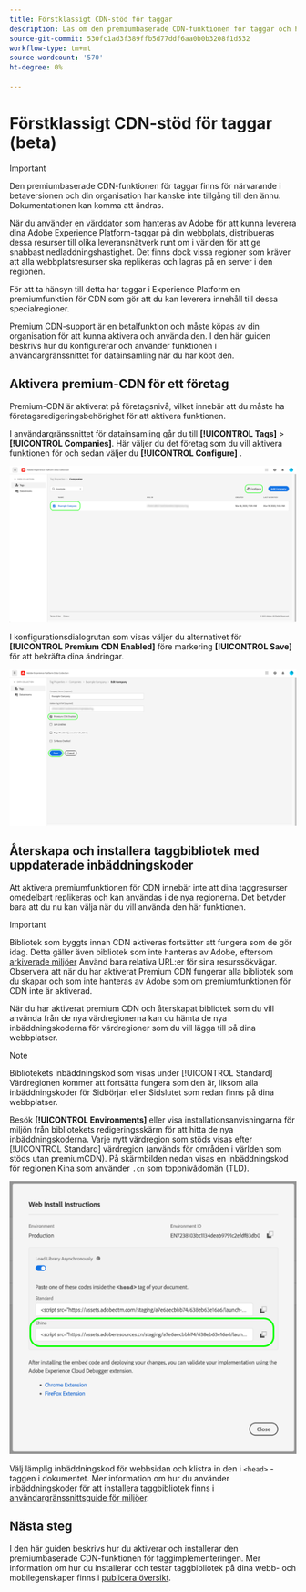 ```yaml
---
title: Förstklassigt CDN-stöd för taggar
description: Läs om den premiumbaserade CDN-funktionen för taggar och hur den kan användas för att leverera innehåll i flera geografiska regioner.
source-git-commit: 530fc1ad3f389ffb5d77ddf6aa0b0b3208f1d532
workflow-type: tm+mt
source-wordcount: '570'
ht-degree: 0%

---
```


# Förstklassigt CDN-stöd för taggar (beta)

>[!IMPORTANT]
>
>Den premiumbaserade CDN-funktionen för taggar finns för närvarande i betaversionen och din organisation har kanske inte tillgång till den ännu. Dokumentationen kan komma att ändras.

När du använder en [värddator som hanteras av Adobe](./hosts/managed-by-adobe-host.md) för att kunna leverera dina Adobe Experience Platform-taggar på din webbplats, distribueras dessa resurser till olika leveransnätverk runt om i världen för att ge snabbast nedladdningshastighet. Det finns dock vissa regioner som kräver att alla webbplatsresurser ska replikeras och lagras på en server i den regionen.

För att ta hänsyn till detta har taggar i Experience Platform en premiumfunktion för CDN som gör att du kan leverera innehåll till dessa specialregioner.

Premium CDN-support är en betalfunktion och måste köpas av din organisation för att kunna aktivera och använda den. I den här guiden beskrivs hur du konfigurerar och använder funktionen i användargränssnittet för datainsamling när du har köpt den.

## Aktivera premium-CDN för ett företag

Premium-CDN är aktiverat på företagsnivå, vilket innebär att du måste ha företagsredigeringsbehörighet för att aktivera funktionen.

I användargränssnittet för datainsamling går du till **[!UICONTROL Tags]** > **[!UICONTROL Companies]**. Här väljer du det företag som du vill aktivera funktionen för och sedan väljer du **[!UICONTROL Configure]** .

![Välj ett företag att konfigurera](../../images/ui/publishing/premium-cdn/configure-property.png)

I konfigurationsdialogrutan som visas väljer du alternativet för **[!UICONTROL Premium CDN Enabled]** före markering **[!UICONTROL Save]** för att bekräfta dina ändringar.

![Aktivera alternativet Premium CDN](../../images/ui/publishing/premium-cdn/enable-premium-cdn.png)

## Återskapa och installera taggbibliotek med uppdaterade inbäddningskoder

Att aktivera premiumfunktionen för CDN innebär inte att dina taggresurser omedelbart replikeras och kan användas i de nya regionerna. Det betyder bara att du nu kan välja när du vill använda den här funktionen.

>[!IMPORTANT]
>
>Bibliotek som byggts innan CDN aktiveras fortsätter att fungera som de gör idag. Detta gäller även bibliotek som inte hanteras av Adobe, eftersom [arkiverade miljöer](./environments.md#archive) Använd bara relativa URL:er för sina resurssökvägar. Observera att när du har aktiverat Premium CDN fungerar alla bibliotek som du skapar och som inte hanteras av Adobe som om premiumfunktionen för CDN inte är aktiverad.

När du har aktiverat premium CDN och återskapat bibliotek som du vill använda från de nya värdregionerna kan du hämta de nya inbäddningskoderna för värdregioner som du vill lägga till på dina webbplatser.

>[!NOTE]
>
>Bibliotekets inbäddningskod som visas under [!UICONTROL Standard] Värdregionen kommer att fortsätta fungera som den är, liksom alla inbäddningskoder för Sidbörjan eller Sidslutet som redan finns på dina webbplatser.

Besök **[!UICONTROL Environments]** eller visa installationsanvisningarna för miljön från bibliotekets redigeringsskärm för att hitta de nya inbäddningskoderna. Varje nytt värdregion som stöds visas efter [!UICONTROL Standard] värdregion (används för områden i världen som stöds utan premiumCDN). På skärmbilden nedan visas en inbäddningskod för regionen Kina som använder `.cn` som toppnivådomän (TLD).

![Bädda in kod för regionen Kina](../../images/ui/publishing/premium-cdn/embed-codes.png)

Välj lämplig inbäddningskod för webbsidan och klistra in den i `<head>` -taggen i dokumentet. Mer information om hur du använder inbäddningskoder för att installera taggbibliotek finns i [användargränssnittsguide för miljöer](./environments.md#installation).

## Nästa steg

I den här guiden beskrivs hur du aktiverar och installerar den premiumbaserade CDN-funktionen för taggimplementeringen. Mer information om hur du installerar och testar taggbibliotek på dina webb- och mobilegenskaper finns i [publicera översikt](./overview.md).
